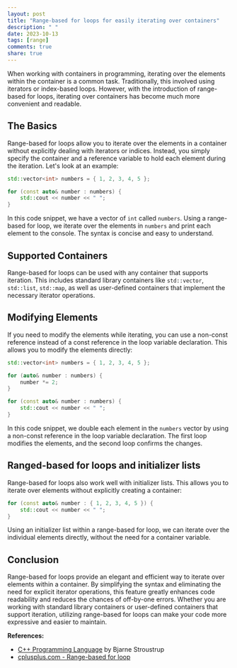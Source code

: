 ```yaml
---
layout: post
title: "Range-based for loops for easily iterating over containers"
description: " "
date: 2023-10-13
tags: [range]
comments: true
share: true
---
```


When working with containers in programming, iterating over the elements within the container is a common task. Traditionally, this involved using iterators or index-based loops. However, with the introduction of range-based for loops, iterating over containers has become much more convenient and readable.

## The Basics

Range-based for loops allow you to iterate over the elements in a container without explicitly dealing with iterators or indices. Instead, you simply specify the container and a reference variable to hold each element during the iteration. Let's look at an example:

```cpp
std::vector<int> numbers = { 1, 2, 3, 4, 5 };

for (const auto& number : numbers) {
    std::cout << number << " ";
}
```

In this code snippet, we have a vector of `int` called `numbers`. Using a range-based for loop, we iterate over the elements in `numbers` and print each element to the console. The syntax is concise and easy to understand.

## Supported Containers

Range-based for loops can be used with any container that supports iteration. This includes standard library containers like `std::vector`, `std::list`, `std::map`, as well as user-defined containers that implement the necessary iterator operations.

## Modifying Elements

If you need to modify the elements while iterating, you can use a non-const reference instead of a const reference in the loop variable declaration. This allows you to modify the elements directly:

```cpp
std::vector<int> numbers = { 1, 2, 3, 4, 5 };

for (auto& number : numbers) {
    number *= 2;
}

for (const auto& number : numbers) {
    std::cout << number << " ";
}
```

In this code snippet, we double each element in the `numbers` vector by using a non-const reference in the loop variable declaration. The first loop modifies the elements, and the second loop confirms the changes.

## Ranged-based for loops and initializer lists

Range-based for loops also work well with initializer lists. This allows you to iterate over elements without explicitly creating a container:

```cpp
for (const auto& number : { 1, 2, 3, 4, 5 }) {
    std::cout << number << " ";
}
```

Using an initializer list within a range-based for loop, we can iterate over the individual elements directly, without the need for a container variable.

## Conclusion

Range-based for loops provide an elegant and efficient way to iterate over elements within a container. By simplifying the syntax and eliminating the need for explicit iterator operations, this feature greatly enhances code readability and reduces the chances of off-by-one errors. Whether you are working with standard library containers or user-defined containers that support iteration, utilizing range-based for loops can make your code more expressive and easier to maintain.

**References:**
- [C++ Programming Language](http://www.stroustrup.com/4th.html) by Bjarne Stroustrup
- [cplusplus.com - Range-based for loop](http://www.cplusplus.com/doc/tutorial/control/#range-based-for-loop)